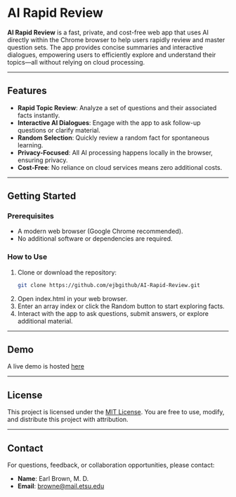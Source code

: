 # AI Rapid Review

**AI Rapid Review** is a fast, private, and cost-free web app that uses AI directly within the Chrome browser to help users rapidly review and master question sets. The app provides concise summaries and interactive dialogues, empowering users to efficiently explore and understand their topics—all without relying on cloud processing.

---

## Features

- **Rapid Topic Review**: Analyze a set of questions and their associated facts instantly.
- **Interactive AI Dialogues**: Engage with the app to ask follow-up questions or clarify material.
- **Random Selection**: Quickly review a random fact for spontaneous learning.
- **Privacy-Focused**: All AI processing happens locally in the browser, ensuring privacy.
- **Cost-Free**: No reliance on cloud services means zero additional costs.

---

## Getting Started

### Prerequisites
- A modern web browser (Google Chrome recommended).
- No additional software or dependencies are required.

### How to Use
1. Clone or download the repository:
   ```bash
   git clone https://github.com/ejbgithub/AI-Rapid-Review.git

2. Open index.html in your web browser.
3. Enter an array index or click the Random button to start exploring facts.
4. Interact with the app to ask questions, submit answers, or explore additional material.

---

## Demo

A live demo is hosted [here](https://ejbgithub/AI-Rapid-Review/)

---

## License

This project is licensed under the [MIT License](LICENSE). You are free to use, modify, and distribute this project with attribution.

---

## Contact

For questions, feedback, or collaboration opportunities, please contact:

- **Name**: Earl Brown, M. D.
- **Email**: browne@mail.etsu.edu
